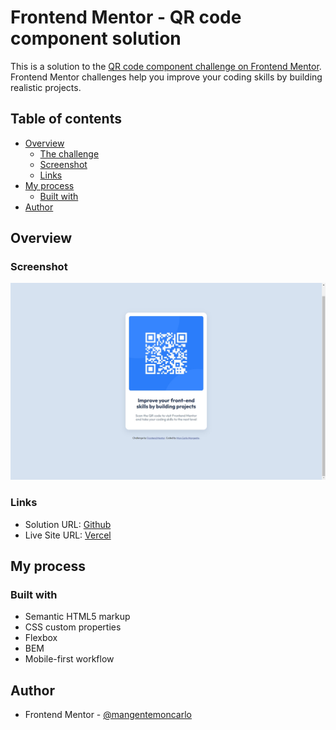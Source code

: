 # Frontend Mentor - QR code component solution

This is a solution to the [QR code component challenge on Frontend Mentor](https://www.frontendmentor.io/challenges/qr-code-component-iux_sIO_H). Frontend Mentor challenges help you improve your coding skills by building realistic projects.

## Table of contents

- [Overview](#overview)
  - [The challenge](#the-challenge)
  - [Screenshot](#screenshot)
  - [Links](#links)
- [My process](#my-process)
  - [Built with](#built-with)
- [Author](#author)

## Overview

### Screenshot

![](Screenshot.jpeg)

### Links

- Solution URL: [Github](https://github.com/mangentemoncarlo/qr-code-component)
- Live Site URL: [Vercel](https://qr-code-component-mu-navy.vercel.app/)

## My process

### Built with

- Semantic HTML5 markup
- CSS custom properties
- Flexbox
- BEM
- Mobile-first workflow

## Author

- Frontend Mentor - [@mangentemoncarlo](https://www.frontendmentor.io/profile/mangentemoncarlo)
